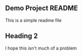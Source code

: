 ## Demo Project README

This is a simple readme file

## Heading 2

I hope this isn't much of a problem